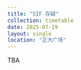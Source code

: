 ```yaml
---
title: "SIF 存疑"
collection: timetable
date: 2025-07-19
layout: single
location: "正大广场"
---
```


TBA

